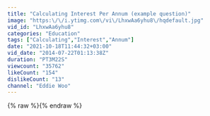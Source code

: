 ```yaml
---
title: "Calculating Interest Per Annum (example question)"
image: "https:\/\/i.ytimg.com\/vi\/LhxwAa6yhu8\/hqdefault.jpg"
vid_id: "LhxwAa6yhu8"
categories: "Education"
tags: ["Calculating","Interest","Annum"]
date: "2021-10-18T11:44:32+03:00"
vid_date: "2014-07-22T01:13:38Z"
duration: "PT3M22S"
viewcount: "35762"
likeCount: "154"
dislikeCount: "13"
channel: "Eddie Woo"
---
```

{% raw %}{% endraw %}
